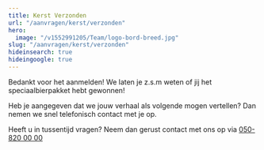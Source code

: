 ```yaml
---
title: Kerst Verzonden
url: "/aanvragen/kerst/verzonden"
hero:
  image: "/v1552991205/Team/logo-bord-breed.jpg"
slug: "/aanvragen/kerst/verzonden"
hideinsearch: true
hideingoogle: true
---
```

Bedankt voor het aanmelden! We laten je z.s.m weten of jij het speciaalbierpakket hebt gewonnen!<br>

Heb je aangegeven dat we jouw verhaal als volgende mogen vertellen? Dan nemen we snel telefonisch contact met je op. 

Heeft u in tussentijd vragen? Neem dan gerust contact met ons op via [050-820 00 00](tel:+31508200000)
